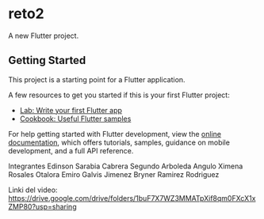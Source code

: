 # reto2

A new Flutter project.

## Getting Started

This project is a starting point for a Flutter application.

A few resources to get you started if this is your first Flutter project:

- [Lab: Write your first Flutter app](https://docs.flutter.dev/get-started/codelab)
- [Cookbook: Useful Flutter samples](https://docs.flutter.dev/cookbook)

For help getting started with Flutter development, view the
[online documentation](https://docs.flutter.dev/), which offers tutorials,
samples, guidance on mobile development, and a full API reference.

Integrantes
Edinson Sarabia Cabrera
Segundo Arboleda Angulo
Ximena Rosales Otalora
Emiro Galvis Jimenez
Bryner Ramirez Rodriguez

Linki del video:
https://drive.google.com/drive/folders/1buF7X7WZ3MMATpXif8qm0FXcX1xZMP80?usp=sharing
